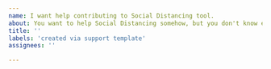 ```yaml
---
name: I want help contributing to Social Distancing tool.
about: You want to help Social Distancing somehow, but you don't know exactly how.
title: ''
labels: 'created via support template'
assignees: ''

---
```


<!-- Thank you for using Social Distancing!

     Please leave a message with your skills and the areas you would be able to help.

     Yes, we need you!

-->
